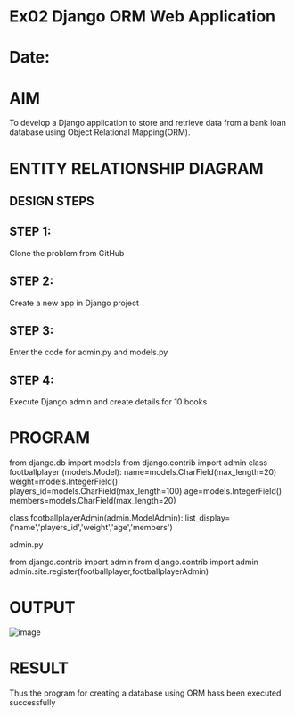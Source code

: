 # Ex02 Django ORM Web Application
# Date:
# AIM
To develop a Django application to store and retrieve data from a bank loan database using Object Relational Mapping(ORM).

# ENTITY RELATIONSHIP DIAGRAM
## DESIGN STEPS
## STEP 1:
Clone the problem from GitHub

## STEP 2:
Create a new app in Django project

## STEP 3:
Enter the code for admin.py and models.py

## STEP 4:
Execute Django admin and create details for 10 books

# PROGRAM
from django.db import models
from django.contrib import admin
class footballplayer (models.Model):
    name=models.CharField(max_length=20)
    weight=models.IntegerField()
    players_id=models.CharField(max_length=100)
    age=models.IntegerField()
    members=models.CharField(max_length=20)

class footballplayerAdmin(admin.ModelAdmin):
    list_display=('name','players_id','weight','age','members')

admin.py

from django.contrib import admin
from django.contrib import admin
admin.site.register(footballplayer,footballplayerAdmin)



# OUTPUT

![image](https://github.com/user-attachments/assets/2f37dddd-539c-4843-8d45-0fce815dfcf2)


# RESULT
Thus the program for creating a database using ORM hass been executed successfully
